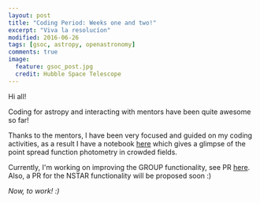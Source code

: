 ```yaml
---
layout: post
title: "Coding Period: Weeks one and two!"
excerpt: "Viva la resolucíon"
modified: 2016-06-26
tags: [gsoc, astropy, openastronomy]
comments: true
image:
  feature: gsoc_post.jpg
  credit: Hubble Space Telescope
---
```


Hi all!

Coding for astropy and interacting with mentors have been quite awesome so far!

Thanks to the mentors, I have been very focused and guided on my coding activities, as a result I have a notebook <a href="https://github.com/mirca/ze-gsoc16-photutils/blob/master/nstar_example.ipynb">here</a> which gives a glimpse of the point spread function photometry in crowded fields.

Currently, I'm working on improving the GROUP functionality, see PR <a href="https://github.com/astropy/photutils/pull/369">here</a>. Also, a PR for the NSTAR functionality will be proposed soon :)

<i>Now, to work! :)</i>
